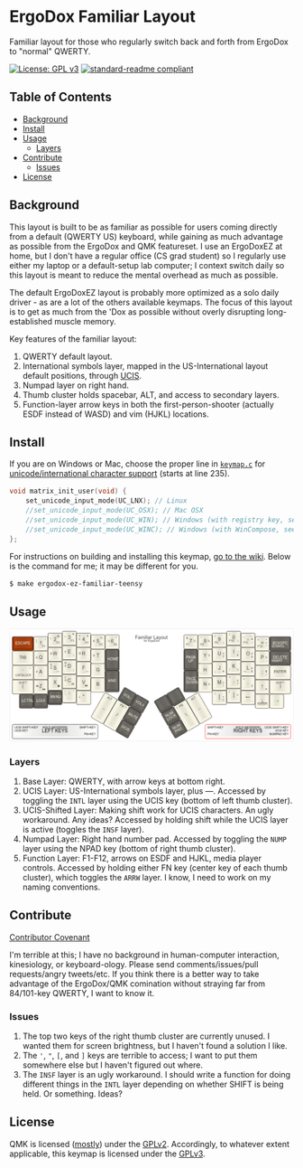 # ErgoDox Familiar Layout
Familiar layout for those who regularly switch back and forth from ErgoDox to "normal" QWERTY.

[![License: GPL v3](https://img.shields.io/badge/License-GPL%20v3-blue.svg)](../../../../license_GPLv3.md../../../../license_GPLv3.md) [![standard-readme compliant](https://img.shields.io/badge/readme%20style-standard-brightgreen.svg)](https://github.com/RichardLitt/standard-readme)

## Table of Contents

- [Background](#background)
- [Install](#install)
- [Usage](#usage)
    - [Layers](#layers)
- [Contribute](#contribute)
    - [Issues](#issues)
- [License](#license)

## Background

This layout is built to be as familiar as possible for users coming directly from a default (QWERTY US) keyboard, while gaining as much advantage as possible from the ErgoDox and QMK featureset. I use an ErgoDoxEZ at home, but I don't have a regular office (CS grad student) so I regularly use either my laptop or a default-setup lab computer; I context switch daily so this layout is meant to reduce the mental overhead as much as possible.

The default ErgoDoxEZ layout is probably more optimized as a solo daily driver - as are a lot of the others available keymaps. The focus of this layout is to get as much from the 'Dox as possible without overly disrupting long-established muscle memory.

Key features of the familiar layout:
1. QWERTY default layout.
1. International symbols layer, mapped in the US-International layout default positions, through [UCIS](https://github.com/qmk/qmk_firmware/wiki/Unicode-and-additional-language-support#ucis_enable).
1. Numpad layer on right hand.
1. Thumb cluster holds spacebar, ALT, and access to secondary layers.
1. Function-layer arrow keys in both the first-person-shooter (actually ESDF instead of WASD) and vim (HJKL) locations.

## Install

If you are on Windows or Mac, choose the proper line in [`keymap.c`](keymap.c) for [unicode/international character support](https://github.com/qmk/qmk_firmware/wiki/Unicode-and-additional-language-support#ucis_enable) (starts at line 235).
```c
void matrix_init_user(void) {
    set_unicode_input_mode(UC_LNX); // Linux
    //set_unicode_input_mode(UC_OSX); // Mac OSX
    //set_unicode_input_mode(UC_WIN); // Windows (with registry key, see wiki)
    //set_unicode_input_mode(UC_WINC); // Windows (with WinCompose, see wiki)
};
```

For instructions on building and installing this keymap, [go to the wiki](https://github.com/qmk/qmk_firmware/tree/master/keyboards/ergodox#build-dependencies). Below is the command for me; it may be different for you.
```sh
$ make ergodox-ez-familiar-teensy
```

## Usage

[![Familiar Layout](familiar.png)](http://www.keyboard-layout-editor.com/#/gists/13508a9f99cff381d58b7be6f7dcc644)

### Layers
1. Base Layer: QWERTY, with arrow keys at bottom right.
1. UCIS Layer: US-International symbols layer, plus —. Accessed by toggling the `INTL` layer using the UCIS key (bottom of left thumb cluster).
1. UCIS-Shifted Layer: Making shift work for UCIS characters. An ugly workaround. Any ideas? Accessed by holding shift while the UCIS layer is active (toggles the `INSF` layer).
1. Numpad Layer: Right hand number pad. Accessed by toggling the `NUMP` layer using the NPAD key (bottom of right thumb cluster).
1. Function Layer: F1-F12, arrows on ESDF and HJKL, media player controls. Accessed by holding either FN key (center key of each thumb cluster), which toggles the `ARRW` layer. I know, I need to work on my naming conventions.

## Contribute

[Contributor Covenant](http://contributor-covenant.org/)

I'm terrible at this; I have no background in human-computer interaction, kinesiology, or keyboard-ology. Please send comments/issues/pull requests/angry tweets/etc. If you think there is a better way to take advantage of the ErgoDox/QMK comination without straying far from 84/101-key QWERTY, I want to know it.

### Issues
1. The top two keys of the right thumb cluster are currently unused. I wanted them for screen brightness, but I haven't found a solution I like.
1. The `'`, `"`, `[`, and `]` keys are terrible to access; I want to put them somewhere else but I haven't figured out where.
1. The `INSF` layer is an ugly workaround. I should write a function for doing different things in the `INTL` layer depending on whether SHIFT is being held. Or something. Ideas?

## License
QMK is licensed ([mostly](https://github.com/qmk/qmk_firmware/issues/1038)) under the [GPLv2](blob/master/license_GPLv2.md). Accordingly, to whatever extent applicable, this keymap is licensed under the [GPLv3](../../../../license_GPLv3.md).
